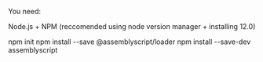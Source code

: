 You need:

Node.js + NPM (reccomended using node version manager + installing 12.0)

npm init
npm install --save @assemblyscript/loader
npm install --save-dev assemblyscript